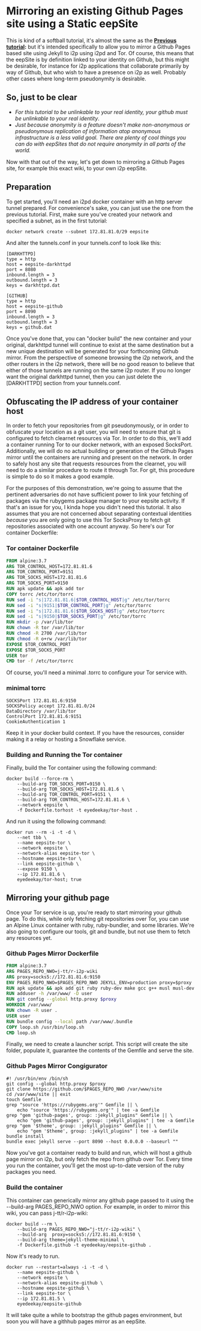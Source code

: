 Mirroring an existing Github Pages site using a Static eepSite
==============================================================

This is kind of a softball tutorial, it's almost the same as the **[Previous tutorial](BasicStaticeepSite.md):**
but it's intended specifically to allow you to mirror a Github Pages based site
using Jekyll to i2p using i2pd and Tor. Of course, this means that the
eepSite is by definition linked to your identity on Github, but this might be
desirable, for instance for i2p applications that collaborate primarily by way
of Github, but who wish to have a presence on i2p as well. Probably other cases
where long-term pseudonymity is desirable.

So, just to be clear
--------------------

  * *For this tutorial to be unlinkable to your real identity, your github*
   *must be unlinkable to your real identity*.
  * *Just because anonymity is a feature doesn't make non-anonymous or*
   *pseudonymous replication of information atop anonymous infrastructure is a*
   *less valid goal. There are plenty of cool things you can do with eepSites*
   *that do not require anonymity in all parts of the world.*

Now with that out of the way, let's get down to mirroring a Github Pages site,
for example this exact wiki, to your own i2p eepSite.

Preparation
-----------

To get started, you'll need an i2pd docker container with an http server tunnel
prepared. For convenience's sake, you can just use the one from the previous
tutorial. First, make sure you've created your network and specified a subnet,
as in the first tutorial:

```
docker network create --subnet 172.81.81.0/29 eepsite
```

And alter the tunnels.conf in your tunnels.conf to look like this:

```
[DARKHTTPD]
type = http
host = eepsite-darkhttpd
port = 8080
inbound.length = 3
outbound.length = 3
keys = darkhttpd.dat

[GITHUB]
type = http
host = eepsite-github
port = 8090
inbound.length = 3
outbound.length = 3
keys = github.dat
```

Once you've done that, you can "docker build" the new container and your
original, darkhttpd tunnel will continue to exist at the same destination but a
new unique destination will be generated for your forthcoming Github mirror.
From the perspective of someone browsing the i2p network, and the other routers
in the i2p network, there will be no good reason to believe that either of those
tunnels are running on the same i2p router. If you no longer want the original
darkhttpd tunnel, then you can just delete the [DARKHTTPD] section from your
tunnels.conf.

Obfuscating the IP address of your container host
-------------------------------------------------

In order to fetch your repositories from git pseudonymously, or in order to
obfuscate your location as a git user, you will need to ensure that git is
configured to fetch clearnet resources via Tor. In order to do this, we'll add a
container running Tor to our docker network, with an exposed SocksPort.
Additionally, we will do no actual building or generation of the Github Pages
mirror until the containers are running and present on the network. In order to
safely host any site that requests resources from the clearnet, you will need to
do a similar procedure to route it through Tor. For git, this procedure is
simple to do so it makes a good example.

For the purposes of this demonstration, we're going to assume that the pertinent
adversaries do not have sufficient power to link your fetching of packages via
the rubygems package manager to your eepsite activity. If that's an issue for
you, I kinda hope you didn't need this tutorial. It also assumes that you are
not concerned about separating contextual identities *because* you are only
going to use this Tor SocksProxy to fetch git repositories associated with one
account anyway. So here's our Tor container Dockerfile:

### Tor container Dockerfile

```Dockerfile
FROM alpine:3.7
ARG TOR_CONTROL_HOST=172.81.81.6
ARG TOR_CONTROL_PORT=9151
ARG TOR_SOCKS_HOST=172.81.81.6
ARG TOR_SOCKS_PORT=9150
RUN apk update && apk add tor
COPY torrc /etc/tor/torrc
RUN sed -i "s|172.81.81.6|$TOR_CONTROL_HOST|g" /etc/tor/torrc
RUN sed -i "s|9151|$TOR_CONTROL_PORT|g" /etc/tor/torrc
RUN sed -i "s|172.81.81.6|$TOR_SOCKS_HOST|g" /etc/tor/torrc
RUN sed -i "s|9150|$TOR_SOCKS_PORT|g" /etc/tor/torrc
RUN mkdir -p /var/lib/tor
RUN chown -R tor /var/lib/tor
RUN chmod -R 2700 /var/lib/tor
RUN chmod -R o+rw /var/lib/tor
EXPOSE $TOR_CONTROL_PORT
EXPOSE $TOR_SOCKS_PORT
USER tor
CMD tor -f /etc/tor/torrc
```

Of course, you'll need a minimal .torrc to configure your Tor service with.

### minimal torrc

```
SOCKSPort 172.81.81.6:9150
SOCKSPolicy accept 172.81.81.0/24
DataDirectory /var/lib/tor
ControlPort 172.81.81.6:9151
CookieAuthentication 1
```

Keep it in your docker build context. If you have the resources, consider making
it a relay or hosting a Snowflake service.

### Building and Running the Tor container

Finally, build the Tor container using the following command:

```
docker build --force-rm \
	--build-arg TOR_SOCKS_PORT=9150 \
	--build-arg TOR_SOCKS_HOST=172.81.81.6 \
	--build-arg TOR_CONTROL_PORT=9151 \
	--build-arg TOR_CONTROL_HOST=172.81.81.6 \
	--network eepsite \
	-f Dockerfile.torhost -t eyedeekay/tor-host .
```

And run it using the following command:

```
docker run --rm -i -t -d \
	--net tbb \
	--name eepsite-tor \
	--network eepsite \
	--network-alias eepsite-tor \
	--hostname eepsite-tor \
	--link eepsite-github \
	--expose 9150 \
	--ip 172.81.81.6 \
	eyedeekay/tor-host; true
```

Mirroring your github page
--------------------------

Once your Tor service is up, you're ready to start mirroring your github page.
To do this, while only fetching git repositories over Tor, you can use an Alpine
Linux container with ruby, ruby-bundler, and some libraries. We're also going to
configure our tools, git and bundle, but not use them to fetch any resources
yet.

### Github Pages Mirror Dockerfile

```Dockerfile
FROM alpine:3.7
ARG PAGES_REPO_NWO=j-tt/r-i2p-wiki
ARG proxy=socks5://172.81.81.6:9150
ENV PAGES_REPO_NWO=$PAGES_REPO_NWO JEKYLL_ENV=production proxy=$proxy
RUN apk update && apk add git ruby ruby-dev make gcc g++ musl musl-dev ruby-rdoc ruby-irb ruby-xmlrpc libxml2 zlib zlib-dev markdown ruby-bundler
RUN adduser -h /var/www/ -D user
RUN git config --global http.proxy $proxy
WORKDIR /var/www/
RUN chown -R user .
USER user
RUN bundle config --local path /var/www/.bundle
COPY loop.sh /usr/bin/loop.sh
CMD loop.sh
```

Finally, we need to create a launcher script. This script will create the site
folder, populate it, guarantee the contents of the Gemfile and serve the site.

### Github Pages Mirror Congigurator

```Shell
#! /usr/bin/env /bin/sh
git config --global http.proxy $proxy
git clone https://github.com/$PAGES_REPO_NWO /var/www/site
cd /var/www/site || exit
touch Gemfile
grep "source 'https://rubygems.org'" Gemfile || \
    echo "source 'https://rubygems.org'" | tee -a Gemfile
grep "gem 'github-pages', group: :jekyll_plugins" Gemfile || \
    echo "gem 'github-pages', group: :jekyll_plugins" | tee -a Gemfile
grep "gem '$theme', group: :jekyll_plugins" Gemfile || \
    echo "gem '$theme', group: :jekyll_plugins" | tee -a Gemfile
bundle install
bundle exec jekyll serve --port 8090 --host 0.0.0.0 --baseurl ""
```

Now you've got a container ready to build and run, which will host a github
page mirror on i2p, but only fetch the repo from github over Tor. Every time you
run the container, you'll get the most up-to-date version of the ruby packages
you need.

### Build the container

This container can generically mirror any github page passed to it using the
--build-arg PAGES\_REPO\_NWO option. For example, in order to mirror this wiki,
you can pass j-tt/r-i2p-wiki:

```
docker build --rm \
	--build-arg PAGES_REPO_NWO="j-tt/r-i2p-wiki" \
	--build-arg  proxy=socks5://172.81.81.6:9150 \
    --build-arg theme=jekyll-theme-minimal \
	-f Dockerfile.github -t eyedeekay/eepsite-github .
```
Now it's ready to run.

```
docker run --restart=always -i -t -d \
	--name eepsite-github \
	--network eepsite \
	--network-alias eepsite-github \
	--hostname eepsite-github \
	--link eepsite-tor \
	--ip 172.81.81.5 \
	eyedeekay/eepsite-github
```

It will take quite a while to bootstrap the github pages environment, but soon
you will have a githhub pages mirror as an eepSite.
